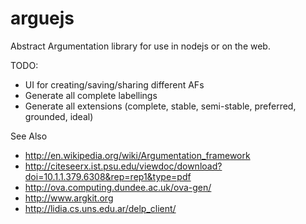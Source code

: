 arguejs
=======

Abstract Argumentation library for use in nodejs or on the web.

TODO:
* UI for creating/saving/sharing different AFs
* Generate all complete labellings
* Generate all extensions (complete, stable, semi-stable, preferred, grounded, ideal)

See Also
* http://en.wikipedia.org/wiki/Argumentation_framework
* http://citeseerx.ist.psu.edu/viewdoc/download?doi=10.1.1.379.6308&rep=rep1&type=pdf
* http://ova.computing.dundee.ac.uk/ova-gen/
* http://www.argkit.org
* http://lidia.cs.uns.edu.ar/delp_client/


